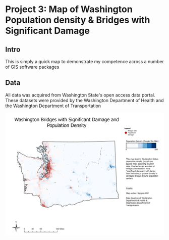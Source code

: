 # Project 3: Map of Washington Population density & Bridges with Significant Damage 

## Intro

This is simply a quick map to demonstrate my competence across a number of GIS software packages
## Data

All data was acquired from Washington State's open access data portal. These datasets were provided by the Washington Department of Health and the Washington Department of Transportation

![asdfasdf](https://raw.githubusercontent.com/Bergren1/Bergren1.github.io/master/Layout3.png)

